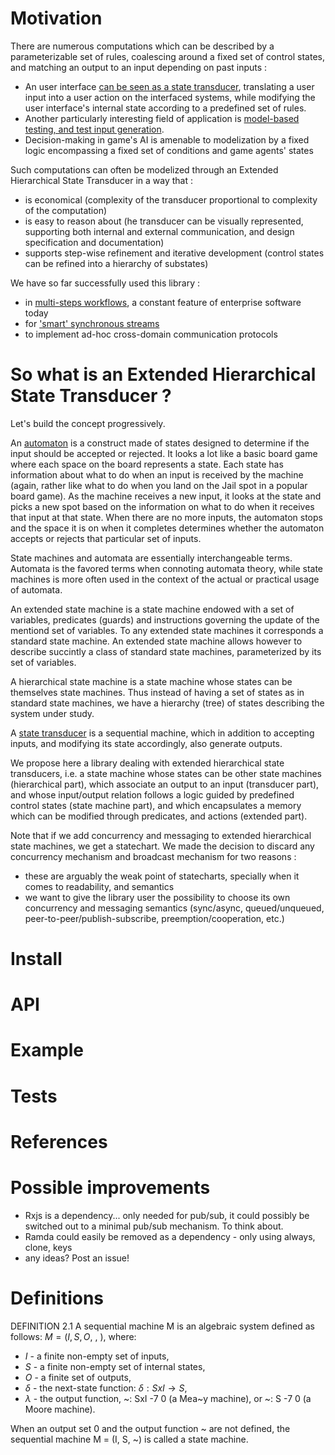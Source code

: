 # Motivation
There are numerous computations which can be described by a parameterizable set of 
 rules, coalescing around a fixed set of control states, and matching an output to an input depending on past inputs : 

- An user interface [can be seen as a state transducer](https://brucou.github.io/posts/user-interfaces-as-reactive-systems/#reactive-systems-as-automata), translating a user 
input into a user action on the interfaced systems,
 while modifying the user interface's internal state according to a predefined set of 
 rules. 
- Another particularly interesting field of application is [model-based testing, and test input 
generation](https://pdfs.semanticscholar.org/f8e6/b3019c0d5422f35d2d98c242f149184992a3.pdf).
- Decision-making in game's AI is amenable to modelization by a fixed logic encompassing a fixed 
set of conditions and game agents' states 

Such computations can often be modelized through an Extended Hierarchical State Transducer in a 
way that :

- is economical (complexity of the transducer proportional to complexity of the 
computation)
- is easy to reason about (he transducer can be visually represented, supporting both 
internal and external communication, and design specification and documentation)
- supports step-wise refinement and iterative development (control states can be refined into a 
hierarchy of substates)

We have so far successfully used this library :

- in [multi-steps workflows](https://github.com/brucou/component-combinators/tree/master/examples/volunteerApplication), a constant feature of enterprise software today
- for ['smart' synchronous streams](https://github.com/brucou/partial-synchronous-streams)
- to implement ad-hoc cross-domain communication protocols

# So what is an Extended Hierarchical State Transducer ? 
Let's build the concept progressively.

An [automaton](https://en.wikipedia.org/wiki/Automata_theory) is a construct made of states designed to determine if the input should be accepted or rejected. It looks a lot like a basic board game where each space on the board represents a state. Each state has information about what to do when an input is received by the machine (again, rather like what to do when you land on the Jail spot in a popular board game). As the machine receives a new input, it looks at the state and picks a new spot based on the information on what to do when it receives that input at that state. When there are no more inputs, the automaton stops and the space it is on when it completes determines whether the automaton accepts or rejects that particular set of inputs.

State machines and automata are essentially interchangeable terms. Automata is the favored terms 
when connoting automata theory, while state machines is more often used in the context of the 
actual or practical usage of automata.

An extended state machine is a state machine endowed with a set of variables, predicates (guards)
and instructions governing the update of the mentiond set of variables. To any extended state 
machines it corresponds a standard state machine. An extended state machine allows however to 
describe succintly a class of standard state machines, parameterized by its set of variables.

A hierarchical state machine is a state machine whose states can be themselves state machines. 
Thus instead of having a set of states as in standard state machines, we have a hierarchy (tree) of 
states describing the system under study.

A [state transducer](https://en.wikipedia.org/wiki/Finite-state_transducer) is a sequential 
machine, which in addition to accepting inputs, and modifying its state accordingly, also 
generate outputs.

We propose here a library dealing with extended hierarchical state transducers, i.e. a state machine
whose states can be other state machines (hierarchical part), which associate an output to an 
input (transducer part), and whose input/output relation follows a logic guided by 
predefined control states (state machine part), and which encapsulates a memory which can be 
modified through predicates, and actions (extended part).

Note that if we add concurrency and messaging to extended hierarchical state machines, we get a 
statechart. We made the decision to discard any concurrency mechanism and broadcast mechanism for
 two reasons :
 
 - these are arguably the weak point of statecharts, specially when it comes to readability, and 
 semantics 
 - we want to give the library user the possibility to choose its own concurrency and 
 messaging semantics (sync/async, queued/unqueued, peer-to-peer/publish-subscribe, 
 preemption/cooperation, etc.)

# Install

# API

# Example

# Tests

# References

# Possible improvements
- Rxjs is a dependency... only needed for pub/sub, it could possibly be switched out to a minimal
 pub/sub mechanism. To think about.
- Ramda could easily be removed as a dependency - only using always, clone, keys 
- any ideas? Post an issue!

# Definitions
DEFINITION 2.1 A sequential machine M is an algebraic system
defined as follows: $M = (I, S, O, ~, ~)$, where:

- $I$ - a finite non-empty set of inputs,
- $S$ - a finite non-empty set of internal states,
- $O$ - a finite set of outputs,
- $\delta$ - the next-state function: $\delta : SxI \rightarrow S$,
- $\lambda$ - the output function, ~: SxI -7 0 (a Mea~y machine), or ~: S -7 0 (a Moore machine).

When an output set 0 and the output function ~ are not defined,
the sequential machine M = (I, S, ~) is called a state machine. 
